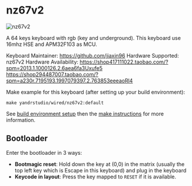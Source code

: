 nz67v2
===

![nz67v2](https://i.imgur.com/AHmBuAq.png)

A 64 keys keyboard with rgb (key and underground).
This keyboard use 16mhz HSE and APM32F103 as MCU.

Keyboard Maintainer: https://github.com/jiaxin96
Hardware Supported: nz67v2
Hardware Availability: https://shop417111022.taobao.com/?spm=2013.1.1000126.2.6aea6fa3Uxufe5 https://shop294487007.taobao.com/?spm=a230r.7195193.1997079397.2.763853eeeaoRl4

Make example for this keyboard (after setting up your build environment):

    make yandrstudio/wired/nz67v2:default

See [build environment setup](https://docs.qmk.fm/#/getting_started_build_tools) then the [make instructions](https://docs.qmk.fm/#/getting_started_make_guide) for more information.

## Bootloader

Enter the bootloader in 3 ways:

* **Bootmagic reset**: Hold down the key at (0,0) in the matrix (usually the top left key which is Escape in this keyboard) and plug in the keyboard
* **Keycode in layout**: Press the key mapped to `RESET` if it is available.
